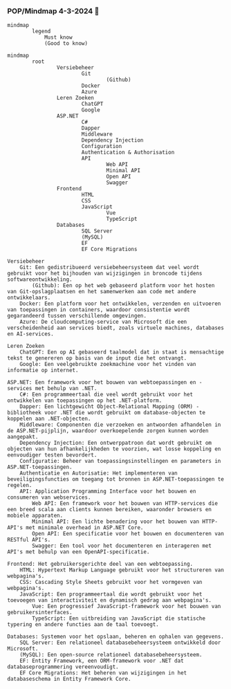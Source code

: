 ### POP/Mindmap 4-3-2024 👋

```mermaid
mindmap
        legend
            Must know
            (Good to know)
```

```mermaid
mindmap
        root
                Versiebeheer
                        Git
                                (Github)
                        Docker
                        Azure
                Leren Zoeken
                        ChatGPT
                        Google
                ASP.NET
                        C#
                        Dapper
                        Middleware
                        Dependency Injection
                        Configuration
                        Authentication & Authorisation
                        API
                                Web API
                                Minimal API
                                Open API
                                Swagger
                Frontend
                        HTML
                        CSS
                        JavaScript
                                Vue
                                TypeScript
                Databases
                        SQL Server
                        (MySQL)
                        EF
                        EF Core Migrations
```

    Versiebeheer
        Git: Een gedistribueerd versiebeheersysteem dat veel wordt gebruikt voor het bijhouden van wijzigingen in broncode tijdens softwareontwikkeling.
            (Github): Een op het web gebaseerd platform voor het hosten van Git-opslagplaatsen en het samenwerken aan code met andere ontwikkelaars.
        Docker: Een platform voor het ontwikkelen, verzenden en uitvoeren van toepassingen in containers, waardoor consistentie wordt gegarandeerd tussen verschillende omgevingen.
        Azure: De cloudcomputing-service van Microsoft die een verscheidenheid aan services biedt, zoals virtuele machines, databases en AI-services.

    Leren Zoeken
        ChatGPT: Een op AI gebaseerd taalmodel dat in staat is mensachtige tekst te genereren op basis van de input die het ontvangt.
        Google: Een veelgebruikte zoekmachine voor het vinden van informatie op internet.

    ASP.NET: Een framework voor het bouwen van webtoepassingen en -services met behulp van .NET.
        C#: Een programmeertaal die veel wordt gebruikt voor het ontwikkelen van toepassingen op het .NET-platform.
        Dapper: Een lichtgewicht Object-Relational Mapping (ORM) -bibliotheek voor .NET die wordt gebruikt om database-objecten te koppelen aan .NET-objecten.
        Middleware: Componenten die verzoeken en antwoorden afhandelen in de ASP.NET-pijplijn, waardoor overkoepelende zorgen kunnen worden aangepakt.
        Dependency Injection: Een ontwerppatroon dat wordt gebruikt om objecten van hun afhankelijkheden te voorzien, wat losse koppeling en eenvoudiger testen bevordert.
        Configuratie: Beheer van toepassingsinstellingen en parameters in ASP.NET-toepassingen.
        Authenticatie en Autorisatie: Het implementeren van beveiligingsfuncties om toegang tot bronnen in ASP.NET-toepassingen te regelen.
        API: Application Programming Interface voor het bouwen en consumeren van webservices.
            Web API: Een framework voor het bouwen van HTTP-services die een breed scala aan clients kunnen bereiken, waaronder browsers en mobiele apparaten.
            Minimal API: Een lichte benadering voor het bouwen van HTTP-API's met minimale overhead in ASP.NET Core.
            Open API: Een specificatie voor het bouwen en documenteren van RESTful API's.
            Swagger: Een tool voor het documenteren en interageren met API's met behulp van een OpenAPI-specificatie.

    Frontend: Het gebruikersgerichte deel van een webtoepassing.
        HTML: Hypertext Markup Language gebruikt voor het structureren van webpagina's.
        CSS: Cascading Style Sheets gebruikt voor het vormgeven van webpagina's.
        JavaScript: Een programmeertaal die wordt gebruikt voor het toevoegen van interactiviteit en dynamisch gedrag aan webpagina's.
            Vue: Een progressief JavaScript-framework voor het bouwen van gebruikersinterfaces.
            TypeScript: Een uitbreiding van JavaScript die statische typering en andere functies aan de taal toevoegt.

    Databases: Systemen voor het opslaan, beheren en ophalen van gegevens.
        SQL Server: Een relationeel databasebeheersysteem ontwikkeld door Microsoft.
        (MySQL): Een open-source relationeel databasebeheersysteem.
        EF: Entity Framework, een ORM-framework voor .NET dat databaseprogrammering vereenvoudigt.
        EF Core Migrations: Het beheren van wijzigingen in het databaseschema in Entity Framework Core.
